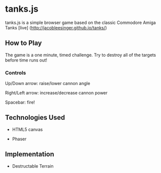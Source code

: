 # tanks.js
tanks.js is a simple browser game based on the classic Commodore Amiga Tanks
[live] (http://jacobleesinger.github.io/tanks/)


## How to Play

The game is a one minute, timed challenge. Try to destroy all of the targets before time runs out!

### Controls

Up/Down arrow: raise/lower cannon angle

Right/Left arrow: increase/decrease cannon power

Spacebar: fire!

## Technologies Used

* HTML5 canvas

* Phaser

## Implementation

* Destructable Terrain
